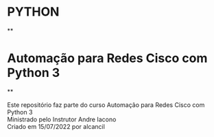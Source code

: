 # PYTHON
** <h1> Automação para Redes Cisco com Python 3  </h1>**

Este repositório faz parte do curso Automação para Redes Cisco com Python 3  
Ministrado pelo Instrutor Andre Iacono  
Criado em 15/07/2022 por alcancil
